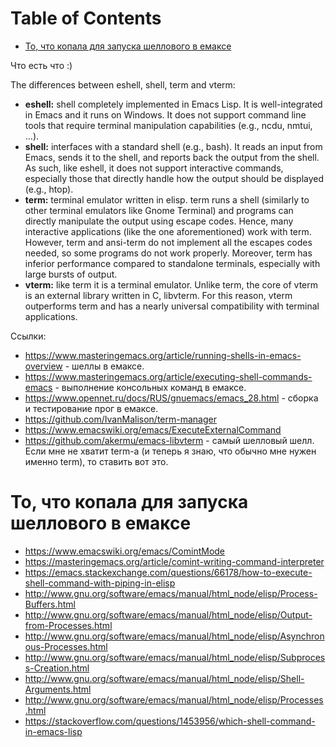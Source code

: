 
# Table of Contents

-   [То, что копала для запуска шеллового в емаксе](#org4469d8c)

<div class="preview" id="orgec5e44b">
<p>
Что есть что :)
</p>

</div>

The differences between eshell, shell, term and vterm:

-   **eshell:** shell completely implemented in Emacs Lisp. It is well-integrated in Emacs and it runs on Windows. It does not support command line tools that require terminal manipulation capabilities (e.g., ncdu, nmtui, &#x2026;).
-   **shell:** interfaces with a standard shell (e.g., bash). It reads an input from Emacs, sends it to the shell, and reports back the output from the shell. As such, like eshell, it does not support interactive commands, especially those that directly handle how the output should be displayed (e.g., htop).
-   **term:** terminal emulator written in elisp. term runs a shell (similarly to other terminal emulators like Gnome Terminal) and programs can directly manipulate the output using escape codes. Hence, many interactive applications (like the one aforementioned) work with term. However, term and ansi-term do not implement all the escapes codes needed, so some programs do not work properly. Moreover, term has inferior performance compared to standalone terminals, especially with large bursts of output.
-   **vterm:** like term it is a terminal emulator. Unlike term, the core of vterm is an external library written in C, libvterm. For this reason, vterm outperforms term and has a nearly universal compatibility with terminal applications.

Ссылки:

-   <https://www.masteringemacs.org/article/running-shells-in-emacs-overview> - шеллы в емаксе.
-   <https://www.masteringemacs.org/article/executing-shell-commands-emacs> - выполнение консольных команд в емаксе.
-   <https://www.opennet.ru/docs/RUS/gnuemacs/emacs_28.html> - сборка и тестирование прог в емаксе.
-   <https://github.com/IvanMalison/term-manager>
-   <https://www.emacswiki.org/emacs/ExecuteExternalCommand>
-   <https://github.com/akermu/emacs-libvterm> - самый шелловый шелл. Если мне не хватит term-а (и теперь я знаю, что обычно мне нужен именно term), то ставить вот это.


<a id="org4469d8c"></a>

# То, что копала для запуска шеллового в емаксе

-   <https://www.emacswiki.org/emacs/ComintMode>
-   <https://masteringemacs.org/article/comint-writing-command-interpreter>
-   <https://emacs.stackexchange.com/questions/66178/how-to-execute-shell-command-with-piping-in-elisp>
-   <http://www.gnu.org/software/emacs/manual/html_node/elisp/Process-Buffers.html>
-   <http://www.gnu.org/software/emacs/manual/html_node/elisp/Output-from-Processes.html>
-   <http://www.gnu.org/software/emacs/manual/html_node/elisp/Asynchronous-Processes.html>
-   <http://www.gnu.org/software/emacs/manual/html_node/elisp/Subprocess-Creation.html>
-   <http://www.gnu.org/software/emacs/manual/html_node/elisp/Shell-Arguments.html>
-   <http://www.gnu.org/software/emacs/manual/html_node/elisp/Processes.html>
-   <https://stackoverflow.com/questions/1453956/which-shell-command-in-emacs-lisp>

